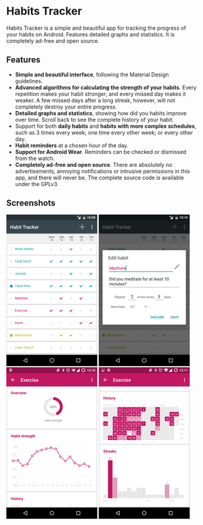 # Habits Tracker

Habits Tracker is a simple and beautiful app for tracking the progress of your habits on Android. Features detailed graphs and statistics. It is
completely ad-free and open source.


## Features

* **Simple and beautiful interface**, following the Material Design guidelines.
* **Advanced algorithms for calculating the strength of your habits**. Every repetition makes your habit stronger, and every missed day makes it weaker. A few missed days after a long streak, however, will not completely destroy your entire progress.
* **Detailed graphs and statistics**, showing how did you habits improve over time. Scroll back to see the complete history of your habit.
* Support for both **daily habits** and **habits with more complex schedules**, such as 3 times every week; one time every other week; or every other day.
* **Habit reminders** at a chosen hour of the day.
* **Support for Android Wear**. Reminders can be checked or dismissed from the watch.
* **Completely ad-free and open source**. There are absolutely no advertisements, annoying notifications or intrusive permissions in this app, and there will never be. The complete source code is available under the GPLv3.

## Screenshots

[![Main screen][screen1th]][screen1]
[![Edit habit][screen2th]][screen2]
[![Habit strength][screen3th]][screen3]
[![Habit history and streaks][screen4th]][screen4]

[screen1]: screenshots/original/uhabits1.png
[screen2]: screenshots/original/uhabits2.png
[screen3]: screenshots/original/uhabits3.png
[screen4]: screenshots/original/uhabits4.png
[screen1th]: screenshots/thumbs/uhabits1.png
[screen2th]: screenshots/thumbs/uhabits2.png
[screen3th]: screenshots/thumbs/uhabits3.png
[screen4th]: screenshots/thumbs/uhabits4.png
